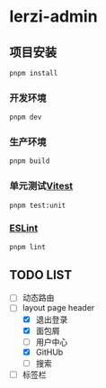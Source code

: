 # lerzi-admin

## 项目安装

```sh
pnpm install
```

### 开发环境

```sh
pnpm dev
```

### 生产环境

```sh
pnpm build
```

### 单元测试[Vitest](https://vitest.dev/)

```sh
pnpm test:unit
```

###  [ESLint](https://eslint.org/)

```sh
pnpm lint
```

## TODO LIST

- [ ] 动态路由
- [ ] layout page header
  - [x] 退出登录
  - [x] 面包屑
  - [ ] 用户中心
  - [x] GitHUb
  - [ ] 搜索
- [ ] 标签栏